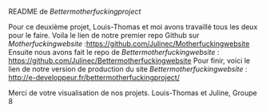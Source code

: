 README de *Bettermotherfuckingproject*

Pour ce deuxième projet, Louis-Thomas et moi avons travaillé tous les deux pour le faire.
Voila le lien de notre premier repo Github sur *Motherfuckingwebsite* :https://github.com/Julinec/Motherfuckingwebsite
Ensuite nous avons fait le repo de *Bettermotherfuckingwebsite* : https://github.com/Julinec/Bettermotherfuckingwebsite
Pour finir, voici le lien de notre version de production du site *Bettermotherfuckingwebsite* : http://e-developpeur.fr/bettermotherfuckingproject/

Merci de votre visualisation de nos projets.
Louis-Thomas et Juline, Groupe 8